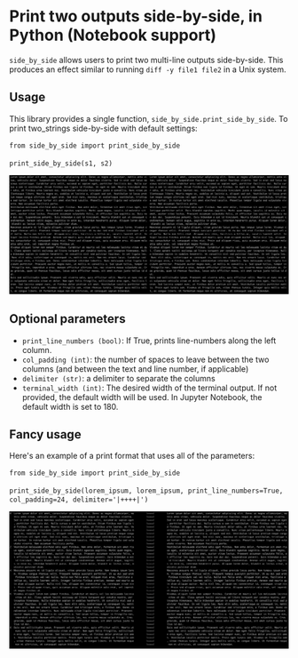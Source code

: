# Print two outputs side-by-side, in Python (Notebook support)

`side_by_side` allows users to print two multi-line outputs side-by-side. This produces an effect similar to running `diff -y file1 file2` in a Unix system.


## Usage

This library provides a single function, `side_by_side.print_side_by_side`. To print two_strings side-by-side with default settings:

```
from side_by_side import print_side_by_side

print_side_by_side(s1, s2)
```
![lorem ipsum output with typical usage](https://raw.githubusercontent.com/jxmorris12/side-by-side/master/imgs/test.png)

## Optional parameters

* `print_line_numbers (bool)`: If True, prints line-numbers along the left column.
* `col_padding (int)`: the number of spaces to leave between the two columns (and between the text and line number, if applicable)
* `delimiter (str)`: a delimiter to separate the columns
* `terminal_width (int)`: The desired width of the terminal output. If not provided, the default width will be used. In Jupyter Notebook, the default width is set to 180.

## Fancy usage

Here's an example of a print format that uses all of the parameters:

```
from side_by_side import print_side_by_side

print_side_by_side(lorem_ipsum, lorem_ipsum, print_line_numbers=True, col_padding=24, delimiter='|++++|')
```
![lorem ipsum output with typical usage](https://raw.githubusercontent.com/jxmorris12/side-by-side/master/imgs/test_fancy.png)
